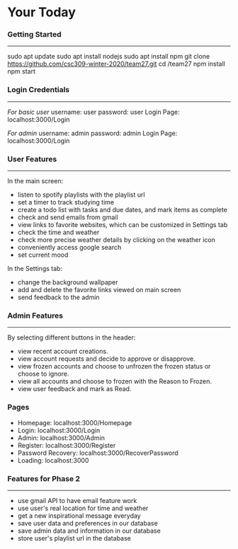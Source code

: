 # Your Today

### Getting Started ###
---
sudo apt update
sudo apt install nodejs
sudo apt install npm
git clone https://github.com/csc309-winter-2020/team27.git
cd /team27
npm install
npm start

### Login Credentials ###
---
*For basic user*
username: user
password: user
Login Page: localhost:3000/Login

*For admin*
username: admin
password: admin
Login Page: localhost:3000/Login

### User Features ###
---
In the main screen:
* listen to spotify playlists with the playlist url
* set a timer to track studying time
* create a todo list with tasks and due dates, and mark items as complete
* check and send emails from gmail
* view links to favorite websites, which can be customized in Settings tab
* check the time and weather
* check more precise weather details by clicking on the weather icon
* conveniently access google search
* set current mood

In the Settings tab:
* change the background wallpaper
* add and delete the favorite links viewed on main screen
* send feedback to the admin

### Admin Features ###
---
By selecting different buttons in the header:
* view recent account creations.
* view account requests and decide to approve or disapprove.
* view frozen accounts and choose to unfrozen the frozen status or choose to ignore.
* view all accounts and choose to frozen with the Reason to Frozen.
* view user feedback and mark as Read.

### Pages ###
* Homepage: localhost:3000/Homepage
* Login: localhost:3000/Login
* Admin: localhost:3000/Admin
* Register: localhost:3000/Register
* Password Recovery: localhost:3000/RecoverPassword
* Loading: localhost:3000

### Features for Phase 2 ###
---
* use gmail API to have email feature work
* use user's real location for time and weather
* get a new inspirational message everyday
* save user data and preferences in our database
* save admin data and information in our database
* store user's playlist url in the database